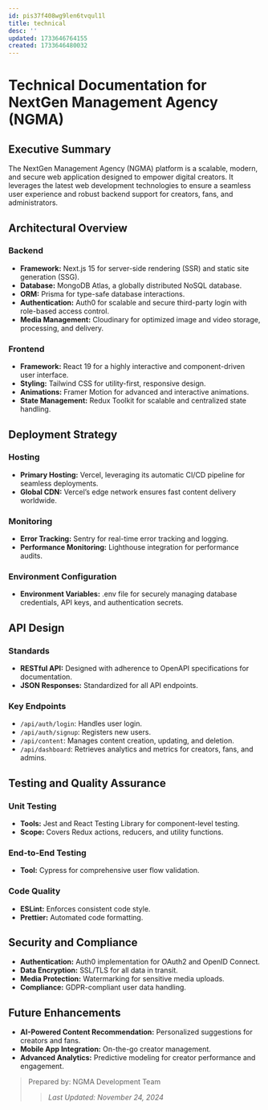 ```yaml
---
id: pis37f408wg9len6tvqul1l
title: technical
desc: ''
updated: 1733646764155
created: 1733646480032
---
```


# Technical Documentation for NextGen Management Agency (NGMA)

## Executive Summary
The NextGen Management Agency (NGMA) platform is a scalable, modern, and secure web application designed to empower digital creators. It leverages the latest web development technologies to ensure a seamless user experience and robust backend support for creators, fans, and administrators.

## Architectural Overview

### Backend
- **Framework:** Next.js 15 for server-side rendering (SSR) and static site generation (SSG).
- **Database:** MongoDB Atlas, a globally distributed NoSQL database.
- **ORM:** Prisma for type-safe database interactions.
- **Authentication:** Auth0 for scalable and secure third-party login with role-based access control.
- **Media Management:** Cloudinary for optimized image and video storage, processing, and delivery.

### Frontend
- **Framework:** React 19 for a highly interactive and component-driven user interface.
- **Styling:** Tailwind CSS for utility-first, responsive design.
- **Animations:** Framer Motion for advanced and interactive animations.
- **State Management:** Redux Toolkit for scalable and centralized state handling.

## Deployment Strategy

### Hosting
- **Primary Hosting:** Vercel, leveraging its automatic CI/CD pipeline for seamless deployments.
- **Global CDN:** Vercel’s edge network ensures fast content delivery worldwide.

### Monitoring
- **Error Tracking:** Sentry for real-time error tracking and logging.
- **Performance Monitoring:** Lighthouse integration for performance audits.

### Environment Configuration
- **Environment Variables:** .env file for securely managing database credentials, API keys, and authentication secrets.

## API Design

### Standards
- **RESTful API:** Designed with adherence to OpenAPI specifications for documentation.
- **JSON Responses:** Standardized for all API endpoints.

### Key Endpoints
- `/api/auth/login`: Handles user login.
- `/api/auth/signup`: Registers new users.
- `/api/content`: Manages content creation, updating, and deletion.
- `/api/dashboard`: Retrieves analytics and metrics for creators, fans, and admins.

## Testing and Quality Assurance

### Unit Testing
- **Tools:** Jest and React Testing Library for component-level testing.
- **Scope:** Covers Redux actions, reducers, and utility functions.

### End-to-End Testing
- **Tool:** Cypress for comprehensive user flow validation.

### Code Quality
- **ESLint:** Enforces consistent code style.
- **Prettier:** Automated code formatting.

## Security and Compliance
- **Authentication:** Auth0 implementation for OAuth2 and OpenID Connect.
- **Data Encryption:** SSL/TLS for all data in transit.
- **Media Protection:** Watermarking for sensitive media uploads.
- **Compliance:** GDPR-compliant user data handling.

## Future Enhancements
- **AI-Powered Content Recommendation:** Personalized suggestions for creators and fans.
- **Mobile App Integration:** On-the-go creator management.
- **Advanced Analytics:** Predictive modeling for creator performance and engagement.

> Prepared by: NGMA Development Team  
>> *Last Updated: November 24, 2024*
 